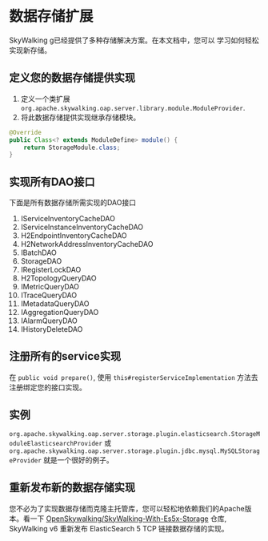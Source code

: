 # 数据存储扩展

SkyWalking g已经提供了多种存储解决方案。在本文档中，您可以 学习如何轻松实现新存储。

## 定义您的数据存储提供实现

1. 定义一个类扩展 `org.apache.skywalking.oap.server.library.module.ModuleProvider`.
2. 将此数据存储提供实现继承存储模块。

```java
@Override 
public Class<? extends ModuleDefine> module() {
    return StorageModule.class;
}
```

## 实现所有DAO接口

下面是所有数据存储所需实现的DAO接口

1. IServiceInventoryCacheDAO
1. IServiceInstanceInventoryCacheDAO
1. H2EndpointInventoryCacheDAO
1. H2NetworkAddressInventoryCacheDAO
1. IBatchDAO
1. StorageDAO
1. IRegisterLockDAO
1. H2TopologyQueryDAO
1. IMetricQueryDAO
1. ITraceQueryDAO
1. IMetadataQueryDAO
1. IAggregationQueryDAO
1. IAlarmQueryDAO
1. IHistoryDeleteDAO

## 注册所有的service实现

在 `public void prepare()`, 使用 `this#registerServiceImplementation` 方法去注册绑定您的接口实现。

## 实例

`org.apache.skywalking.oap.server.storage.plugin.elasticsearch.StorageModuleElasticsearchProvider`
或 `org.apache.skywalking.oap.server.storage.plugin.jdbc.mysql.MySQLStorageProvider`  就是一个很好的例子。

## 重新发布新的数据存储实现

您不必为了实现数据存储而克隆主托管库，您可以轻松地依赖我们的Apache版本。看一下 [OpenSkywalking/SkyWalking-With-Es5x-Storage](https://github.com/OpenSkywalking/SkyWalking-With-Es5x-Storage)
仓库, SkyWalking v6 重新发布 ElasticSearch 5 TCP 链接数据存储的实现。